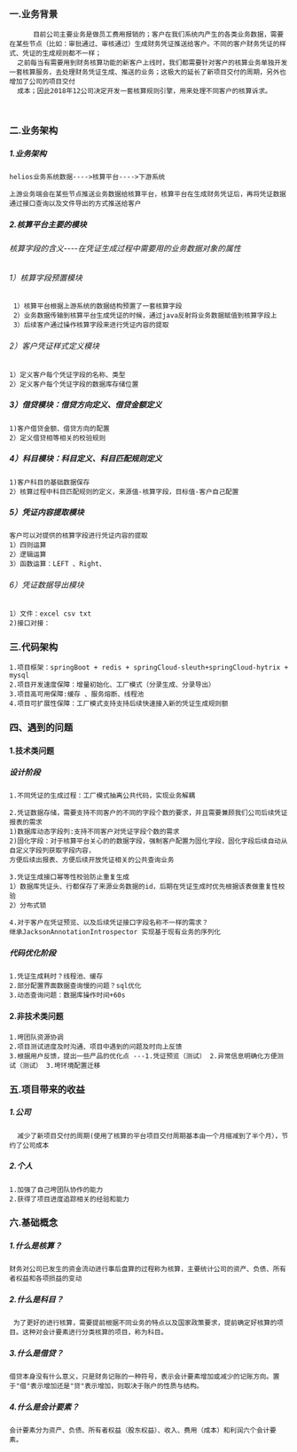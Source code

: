 ### 一.业务背景
```
      目前公司主要业务是做员工费用报销的；客户在我们系统内产生的各类业务数据，需要在某些节点（比如：审批通过、审核通过）生成财务凭证推送给客户。不同的客户财务凭证的样式、凭证的生成规则都不一样；
  之前每当有需要用到财务核算功能的新客户上线时，我们都需要针对客户的核算业务单独开发一套核算服务，去处理财务凭证生成、推送的业务；这极大的延长了新项目交付的周期，另外也增加了公司的项目交付
  成本；因此2018年12公司决定开发一套核算规则引擎，用来处理不同客户的核算诉求。
  
  
````

### 二.业务架构
##### 1.业务架构
```
helios业务系统数据---->核算平台---->下游系统
```
```
上游业务端会在某些节点推送业务数据给核算平台，核算平台在生成财务凭证后，再将凭证数据通过接口查询以及文件导出的方式推送给客户
```
##### 2.核算平台主要的模块
###### 核算字段的含义----在凭证生成过程中需要用的业务数据对象的属性
###### 1）核算字段预置模块
```
 1）核算平台根据上游系统的数据结构预置了一套核算字段
 2）业务数据传输到核算平台生成凭证的时候，通过java反射将业务数据赋值到核算字段上
 3）后续客户通过操作核算字段来进行凭证内容的提取
```
###### 2）客户凭证样式定义模块
```
1）定义客户每个凭证字段的名称、类型
2）定义客户每个凭证字段的数据库存储位置
```
##### 3）借贷模块：借贷方向定义、借贷金额定义
```
1)客户借贷金额、借贷方向的配置
2）定义借贷相等相关的校验规则
```
##### 4）科目模块：科目定义、科目匹配规则定义
```
1)客户科目的基础数据保存
2）核算过程中科目匹配规则的定义，来源值-核算字段，目标值-客户自己配置
```
##### 5）凭证内容提取模块
```
客户可以对提供的核算字段进行凭证内容的提取
1）四则运算
2）逻辑运算
3）函数运算：LEFT 、Right、
```
###### 6）凭证数据导出模块
```
1）文件：excel csv txt
2)接口对接：
```

### 三.代码架构
```
1.项目框架：springBoot + redis + springCloud-sleuth+springCloud-hytrix + mysql
2.项目开发速度保障：增量初始化、工厂模式（分录生成、分录导出）
3.项目高可用保障:缓存 、服务熔断、线程池
4.项目可扩展性保障：工厂模式支持支持后续快速接入新的凭证生成规则额
```


### 四、遇到的问题
#### 1.技术类问题
##### 设计阶段
```
1.不同凭证的生成过程：工厂模式抽离公共代码，实现业务解耦

2.凭证数据存储，需要支持不同客户的不同的字段个数的要求，并且需要兼顾我们公司后续凭证报表的需求
1)数据库动态字段列:支持不同客户对凭证字段个数的需求
2)固化字段：对于核算平台关心的的数据字段，强制客户配置为固化字段，固化字段后续自动从自定义字段列获取字段内容，
方便后续出报表、方便后续开放凭证相关的公共查询业务

3.凭证生成接口幂等性校验防止重复生成
1）数据库凭证头、行都保存了来源业务数据的id，后期在凭证生成时优先根据该表做重复性校验
2）分布式锁

4.对于客户在凭证预览、以及后续凭证接口字段名称不一样的需求？
继承JacksonAnnotationIntrospector 实现基于现有业务的序列化
```
##### 代码优化阶段
```
1.凭证生成耗时？线程池、缓存
2.部分配置界面数据查询慢的问题？sql优化
3.动态查询问题：数据库操作时间+60s
```

#### 2.非技术类问题
```
1.垮团队资源协调
2.项目测试进度及时沟通、项目中遇到的问题及时向上反馈
3.根据用户反馈，提出一些产品的优化点 ---1.凭证预览（测试） 2.异常信息明确化方便测试（测试） 3.垮环境配置迁移
```

### 五.项目带来的收益
##### 1.公司
```
  减少了新项目交付的周期(使用了核算的平台项目交付周期基本由一个月缩减到了半个月），节约了公司成本
```

##### 2.个人
```
1.加强了自己垮团队协作的能力
2.获得了项目进度追踪相关的经验和能力

```

### 六.基础概念
##### 1.什么是核算？
```
财务对公司已发生的资金流动进行事后盘算的过程称为核算，主要统计公司的资产、负债、所有者权益和各项损益的变动
```

##### 2.什么是科目？
```
 为了更好的进行核算，需要提前根据不同业务的特点以及国家政策要求，提前确定好核算的项目。这种对会计要素进行分类核算的项目，称为科目。
```

##### 3.什么是借贷？
```
借贷本身没有什么意义，只是财务记账的一种符号，表示会计要素增加或减少的记账方向。置于"借"表示增加还是"贷"表示增加，则取决于账户的性质与结构。

```

##### 4.什么是会计要素？
```
会计要素分为资产、负债、所有者权益（股东权益）、收入、费用（成本）和利润六个会计要素。
```



